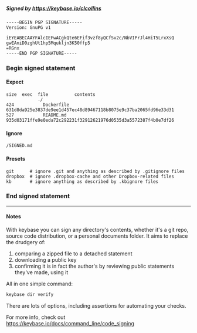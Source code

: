 ##### Signed by https://keybase.io/clcollins
```
-----BEGIN PGP SIGNATURE-----
Version: GnuPG v1

iEYEABECAAYFAlcIEFwACgkQte6EFif3vzf8yQCfSv2c/NbVIPrJl4HiT5LrxXsQ
gwEAniD0zghUt1hp5Mqukljn3K50ffp5
=RGnx
-----END PGP SIGNATURE-----

```

<!-- END SIGNATURES -->

### Begin signed statement 

#### Expect

```
size  exec  file          contents                                                        
            ./                                                                            
424           Dockerfile  631d8da925e3837de9ee1d457ec48d89467118b8075e9c37ba2065fd96e33d31
527           README.md   935d03171ffe9e0eda72c292231f32912621976d0535d3a5572387f4b0e7df26
```

#### Ignore

```
/SIGNED.md
```

#### Presets

```
git      # ignore .git and anything as described by .gitignore files
dropbox  # ignore .dropbox-cache and other Dropbox-related files    
kb       # ignore anything as described by .kbignore files          
```

<!-- summarize version = 0.0.9 -->

### End signed statement

<hr>

#### Notes

With keybase you can sign any directory's contents, whether it's a git repo,
source code distribution, or a personal documents folder. It aims to replace the drudgery of:

  1. comparing a zipped file to a detached statement
  2. downloading a public key
  3. confirming it is in fact the author's by reviewing public statements they've made, using it

All in one simple command:

```bash
keybase dir verify
```

There are lots of options, including assertions for automating your checks.

For more info, check out https://keybase.io/docs/command_line/code_signing